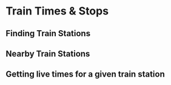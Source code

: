 # Train Times & Stops

## Finding Train Stations

## Nearby Train Stations

## Getting live times for a given train station